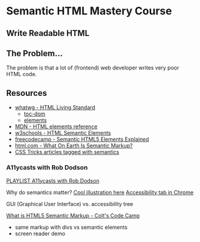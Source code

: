 # Semantic HTML Mastery Course

## Write Readable HTML

## The Problem...

The problem is that a lot of (frontend) web developer writes very poor HTML code.

## Resources

* [whatwg - HTML Living Standard](https://html.spec.whatwg.org/multipage/)
    * [toc-dom](https://html.spec.whatwg.org/multipage/#toc-dom)
    * [elements](https://html.spec.whatwg.org/multipage/dom.html#elements)
* [MDN - HTML elements reference](https://developer.mozilla.org/en-US/docs/Web/HTML/Element)
* [w3schools - HTML Semantic Elements](https://www.w3schools.com/html/html5_semantic_elements.asp)
* [freecodecamp - Semantic HTML5 Elements Explained](https://www.freecodecamp.org/news/semantic-html5-elements/)
* [html.com - What On Earth Is Semantic Markup?](https://html.com/semantic-markup/)
* [CSS Tricks articles tagged with semantics](https://css-tricks.com/tag/semantics/)


### A11ycasts with Rob Dodson

[PLAYLIST A11ycasts with Rob Dodson](https://www.youtube.com/playlist?list=PLNYkxOF6rcICWx0C9LVWWVqvHlYJyqw7g)

Why do semantics matter?
[Cool illustration here](https://youtu.be/g2tzEil5TL0?t=142)
[Accessibility tab in Chrome](https://youtu.be/g2tzEil5TL0?t=469)

GUI (Graphical User Interface) vs. accessibility tree


[What is HTML5 Semantic Markup - Colt's Code Camp](https://youtu.be/naha1DIHK4E)
- same markup with divs vs semantic elements
- screen reader demo
